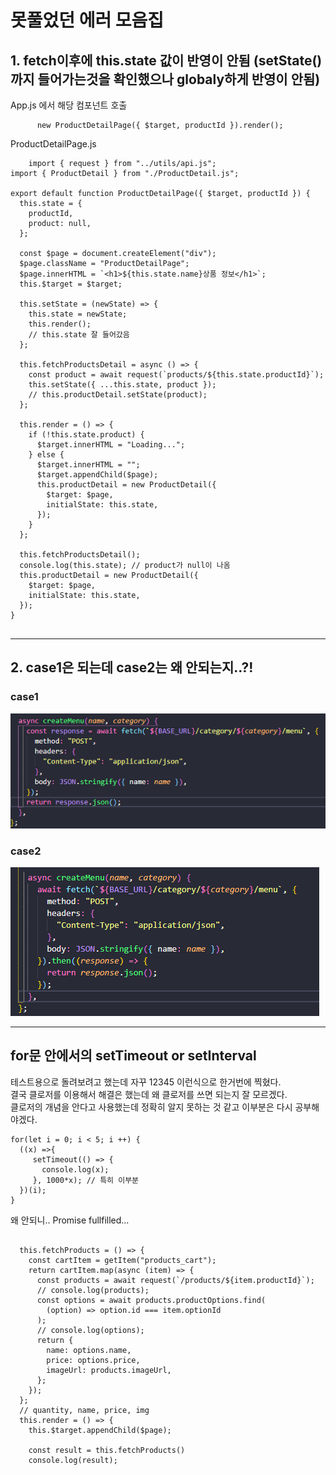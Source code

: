 # 못풀었던 에러 모음집

## 1. fetch이후에 this.state 값이 반영이 안됨 (setState()까지 들어가는것을 확인했으나 globaly하게 반영이 안됨)

App.js 에서 해당 컴포넌트 호출

```
      new ProductDetailPage({ $target, productId }).render();
```

ProductDetailPage.js

```
	import { request } from "../utils/api.js";
import { ProductDetail } from "./ProductDetail.js";

export default function ProductDetailPage({ $target, productId }) {
  this.state = {
    productId,
    product: null,
  };

  const $page = document.createElement("div");
  $page.className = "ProductDetailPage";
  $page.innerHTML = `<h1>${this.state.name}상품 정보</h1>`;
  this.$target = $target;

  this.setState = (newState) => {
    this.state = newState;
    this.render();
    // this.state 잘 들어갔음
  };

  this.fetchProductsDetail = async () => {
    const product = await request(`products/${this.state.productId}`);
    this.setState({ ...this.state, product });
    // this.productDetail.setState(product);
  };

  this.render = () => {
    if (!this.state.product) {
      $target.innerHTML = "Loading...";
    } else {
      $target.innerHTML = "";
      $target.appendChild($page);
      this.productDetail = new ProductDetail({
        $target: $page,
        initialState: this.state,
      });
    }
  };

  this.fetchProductsDetail();
  console.log(this.state); // product가 null이 나옴
  this.productDetail = new ProductDetail({
    $target: $page,
    initialState: this.state,
  });
}


```

---

## 2. case1은 되는데 case2는 왜 안되는지..?!

### case1

<img src="2-case1.png">

### case2

<img src="2-case2.png">

---

## for문 안에서의 setTimeout or setInterval

테스트용으로 돌려보려고 했는데 자꾸 12345 이런식으로 한거번에 찍혔다. <br>
결국 클로저를 이용해서 해결은 했는데 왜 클로저를 쓰면 되는지 잘 모르겠다. <br>
클로저의 개념을 안다고 사용했는데 정확히 알지 못하는 것 같고 이부분은 다시 공부해야겠다.

```
for(let i = 0; i < 5; i ++) {
  ((x) =>{
     setTimeout(() => {
       console.log(x);
     }, 1000*x); // 특히 이부분
  })(i);
}

```

왜 안되니.. Promise fullfilled...

```

  this.fetchProducts = () => {
    const cartItem = getItem("products_cart");
    return cartItem.map(async (item) => {
      const products = await request(`/products/${item.productId}`);
      // console.log(products);
      const options = await products.productOptions.find(
        (option) => option.id === item.optionId
      );
      // console.log(options);
      return {
        name: options.name,
        price: options.price,
        imageUrl: products.imageUrl,
      };
    });
  };
  // quantity, name, price, img
  this.render = () => {
    this.$target.appendChild($page);

    const result = this.fetchProducts()
    console.log(result);
```
